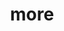 ---
layout: page
title: more
nav: true
nav_order: 5
dropdown: true
children:
    - title: news
      permalink: /news/
    - title: divider
    - title: teaching
      permalink: /teaching/
      
---
